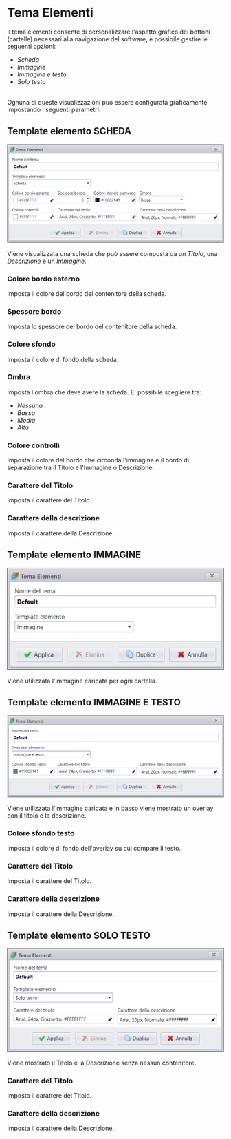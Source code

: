 # Tema Elementi
Il tema elementi consente di personalizzare l'aspetto grafico dei bottoni (cartelle) necessari alla navigazione del software, è possibile gestire le seguenti opzioni:

* _Scheda_
* _Immagine_
* _Immagine e testo_
* _Solo testo_

<br>Ognuna di queste visualizzazioni può essere configurata graficamente impostando i seguenti parametri:

## Template elemento SCHEDA
![](/img/theme_element_1.png)

Viene visualizzata una scheda che può essere composta da un _Titolo_, una _Descrizione_ e un _Immagine_.

### Colore bordo esterno
Imposta il colore del bordo del contenitore della scheda.

### Spessore bordo
Imposta lo spessore del bordo del contenitore della scheda.

### Colore sfondo
Imposta il colore di fondo della scheda.

### Ombra
Imposta l'ombra che deve avere la scheda. E' possibile scegliere tra:

* _Nessuna_
* _Bassa_
* _Media_
* _Alta_

### Colore controlli
Imposta il colore del bordo che circonda l'immagine e il bordo di separazione tra il Titolo e l'Immagine o Descrizione.

### Carattere del Titolo
Imposta il carattere del Titolo.

### Carattere della descrizione
Imposta il carattere della Descrizione.

## Template elemento IMMAGINE
![](/img/theme_element_2.png)

Viene utilizzata l'immagine caricata per ogni cartella.

## Template elemento IMMAGINE E TESTO
![](/img/theme_element_3.png)

Viene utilizzata l'immagine caricata e in basso viene mostrato un overlay con il titolo e la descrizione.

### Colore sfondo testo
Imposta il colore di fondo dell'overlay su cui compare il testo.

### Carattere del Titolo
Imposta il carattere del Titolo.

### Carattere della descrizione
Imposta il carattere della Descrizione.

## Template elemento SOLO TESTO
![](/img/theme_element_4.png)

Viene mostrato il Titolo e la Descrizione senza nessun contenitore.

### Carattere del Titolo
Imposta il carattere del Titolo.

### Carattere della descrizione
Imposta il carattere della Descrizione.
